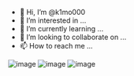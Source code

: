 - 👋 Hi, I’m @k1mo000
- 👀 I’m interested in ...
- 🌱 I’m currently learning ...
- 💞️ I’m looking to collaborate on ...
- 📫 How to reach me ...

<!---
k1mo000/k1mo000 is a ✨ special ✨ repository because its `README.md` (this file) appears on your GitHub profile.
You can click the Preview link to take a look at your changes.
--->
![image](https://github.com/k1mo000/k1mo000/assets/147247936/4e09818d-9da7-4223-b8f8-b3906944c25e)
![image](https://github.com/k1mo000/k1mo000/assets/147247936/dac59b0e-009c-45e3-a28a-46ff46e48fc4)
![image](https://github.com/k1mo000/k1mo000/assets/147247936/10e4a9a9-df15-43b0-89b7-94d929b73591)
